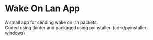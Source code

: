 # Wake On Lan App
A small app for sending wake on lan packets.   
Coded using tkinter and packaged using pyinstaller. (cdrx/pyinstaller-windows)

